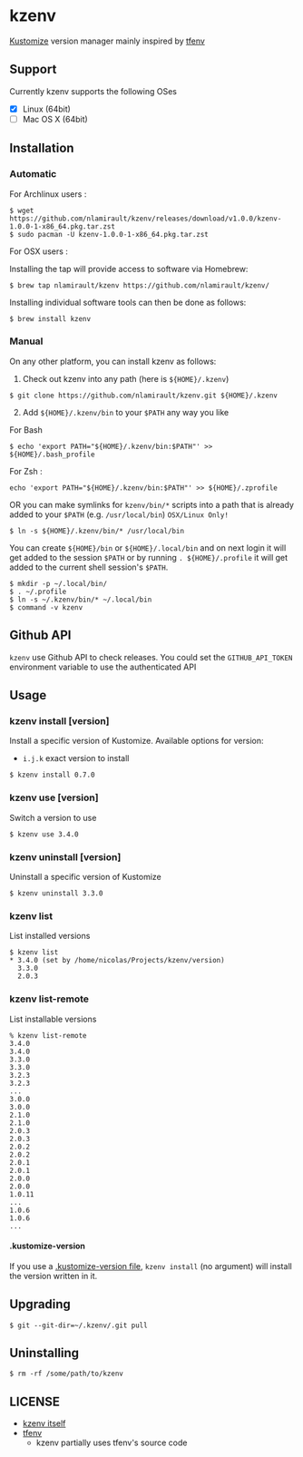 # kzenv

[Kustomize](https://www.kustomize.io/) version manager mainly inspired by [tfenv](https://github.com/tfutils/tfenv)

## Support

Currently kzenv supports the following OSes

- [x] Linux (64bit)
- [ ] Mac OS X (64bit)

## Installation

### Automatic

For Archlinux users :

```console
$ wget https://github.com/nlamirault/kzenv/releases/download/v1.0.0/kzenv-1.0.0-1-x86_64.pkg.tar.zst
$ sudo pacman -U kzenv-1.0.0-1-x86_64.pkg.tar.zst
```

For OSX users :

Installing the tap will provide access to software via Homebrew:

```console
$ brew tap nlamirault/kzenv https://github.com/nlamirault/kzenv/
```

Installing individual software tools can then be done as follows:

```console
$ brew install kzenv
```

### Manual

On any other platform, you can install kzenv as follows:

1. Check out kzenv into any path (here is `${HOME}/.kzenv`)

  ```console
  $ git clone https://github.com/nlamirault/kzenv.git ${HOME}/.kzenv
  ```

2. Add `${HOME}/.kzenv/bin` to your `$PATH` any way you like

  For Bash
  ```console
  $ echo 'export PATH="${HOME}/.kzenv/bin:$PATH"' >> ${HOME}/.bash_profile
  ```

  For Zsh :
  ```console
  echo 'export PATH="${HOME}/.kzenv/bin:$PATH"' >> ${HOME}/.zprofile
  ```

  OR you can make symlinks for `kzenv/bin/*` scripts into a path that is already added to your `$PATH` (e.g. `/usr/local/bin`) `OSX/Linux Only!`

  ```console
  $ ln -s ${HOME}/.kzenv/bin/* /usr/local/bin
  ```

  You can create `${HOME}/bin` or `${HOME}/.local/bin` and on next login it will get added to the session `$PATH`
  or by running `. ${HOME}/.profile` it will get added to the current shell session's `$PATH`.

  ```console
  $ mkdir -p ~/.local/bin/
  $ . ~/.profile
  $ ln -s ~/.kzenv/bin/* ~/.local/bin
  $ command -v kzenv
  ```

## Github API

`kzenv` use Github API to check releases. You could set the `GITHUB_API_TOKEN`
environment variable to use the authenticated API

## Usage

### kzenv install [version]

Install a specific version of Kustomize. Available options for version:

- `i.j.k` exact version to install

```console
$ kzenv install 0.7.0
```

### kzenv use [version]

Switch a version to use

```console
$ kzenv use 3.4.0
```

### kzenv uninstall [version]

Uninstall a specific version of Kustomize

```console
$ kzenv uninstall 3.3.0
```

### kzenv list

List installed versions

```console
$ kzenv list
* 3.4.0 (set by /home/nicolas/Projects/kzenv/version)
  3.3.0
  2.0.3
```

### kzenv list-remote

List installable versions

```console
% kzenv list-remote
3.4.0
3.4.0
3.3.0
3.3.0
3.2.3
3.2.3
...
3.0.0
3.0.0
2.1.0
2.1.0
2.0.3
2.0.3
2.0.2
2.0.2
2.0.1
2.0.1
2.0.0
2.0.0
1.0.11
...
1.0.6
1.0.6
...
```


#### .kustomize-version

If you use a [.kustomize-version file](#kustomize-version-file), `kzenv install` (no argument) will install the version written in it.


## Upgrading

```console
$ git --git-dir=~/.kzenv/.git pull
```

## Uninstalling

```console
$ rm -rf /some/path/to/kzenv
```

## LICENSE

- [kzenv itself](https://github.com/nlamirault/kzenv/blob/master/LICENSE)
- [tfenv](https://github.com/tfutils/tfenv/blob/master/LICENSE)
  - kzenv partially uses tfenv's source code
